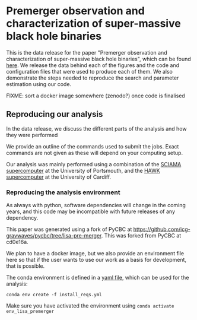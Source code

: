 # Premerger observation and characterization of super-massive black hole binaries

This is the data release for the paper "Premerger observation and characterization of super-massive black hole binaries", which can be found [here](https://www.youtube.com/watch?v=dQw4w9WgXcQ). We release the data behind each of the figures and the code and configuration files that were used to produce each of them. We also demonstrate the steps needed to reproduce the search and parameter estimation using our code.

FIXME: sort a docker image somewhere (zenodo?) once code is finalised


## Reproducing our analysis
In the data release, we discuss the different parts of the analysis and how they were performed

We provide an outline of the commands used to submit the jobs.
Exact commands are not given as these will depend on your computing setup.

Our analysis was mainly performed using a combination of the [SCIAMA supercomputer](https://sciama.icg.port.ac.uk/) at the University of Portsmouth, and the [HAWK supercomputer](https://ligo.gravity.cf.ac.uk/guide/) at the University of Cardiff.

### Reproducing the analysis environment
As always with python, software dependencies will change in the coming years, and this code may be incompatible with future releases of any dependency.

This paper was generated using a fork of PyCBC at https://github.com/icg-gravwaves/pycbc/tree/lisa-pre-merger. This was forked from PyCBC at cd0e16a.

We plan to have a docker image, but we also provide an environment file here so that if the user wants to use our work as a basis for development, that is possible.

The conda environment is defined in a [yaml file](install_reqs.yml), which can be used for the analysis:

```
conda env create -f install_reqs.yml
```

Make sure you have activated the environment using `conda activate env_lisa_premerger`